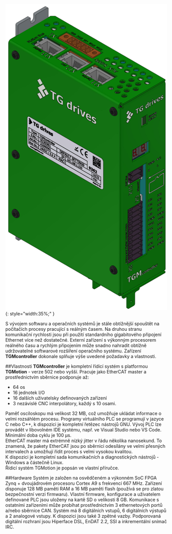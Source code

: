 ![Basic view](../img/3Dview.png){: style="width:35%;" }

S vývojem softwaru a operačních systémů je stále obtížnější spouštět na počítačích procesy pracující s reálným časem.
Na druhou stranu komunikační rychlosti jsou při použití standardního gigabitového připojení Ethernet více než dostatečné.
Externí zařízení s výkonným procesorem reálného času a rychlým připojením může snadno nahradit obtížně udržovatelné softwarové rozšíření operačního systému.
Zařízení **TGMcontroller** dokonale splňuje výše uvedené požadavky a vlastnosti.

##Vlastnosti
**TGMcontroller** je kompletní řídicí systém s platformou **TGMotion** - verze 502 nebo vyšší.
Pracuje jako EtherCAT master a prostřednictvím sběrnice podporuje až:

- 64 os
- 16 jednotek I/O 
- 16 dalších uživatelsky definovaných zařízení
- 3 nezávislé CNC interpolátory, každý s 10 osami.
	
Paměť osciloskopu má velikost 32&nbsp;MB, což umožňuje ukládat informace o velmi rozsáhlém procesu. 
Programy virtuálního PLC se programují v jazyce C nebo C++, k dispozici je kompletní řetězec nástrojů GNU.
Vývoj PLC lze provádět v libovolném IDE systému, např. ve Visual Studio nebo VS Code.   
Minimální doba cyklu je 100&nbsp;µs.   
EtherCAT master má extrémně nízký jitter v řádu několika nanosekund.
To znamená, že pakety EtherCAT jsou po sběrnici odesílány ve velmi přesných intervalech a umožňují řídit proces s velmi vysokou kvalitou.   
K dispozici je kompletní sada komunikačních a diagnostických nástrojů - Windows a částečně Linux.   
Řídicí systém TGMotion je popsán ve vlastní příručce.

##Hardware
Systém je založen na osvědčeném a výkonném SoC FPGA Zynq + dvoujádrovém procesoru Cortex A9 s frekvencí 667&nbsp;MHz.
Zařízení disponuje 128&nbsp;MB paměti RAM a 16&nbsp;MB paměti flash (používá se pro zlatou bezpečnostní verzi firmwaru).
Vlastní firmware, konfigurace a uživatelem definované PLC jsou uloženy na kartě SD o velikosti 8&nbsp;GB.
Komunikace s ostatními zařízeními může probíhat prostřednictvím 3&nbsp;ethernetových portů a/nebo sběrnice CAN.
Systém má 8&nbsp;digitálních vstupů, 6&nbsp;digitálních výstupů a 2&nbsp;analogové vstupy.
K dispozici jsou také 3&nbsp;zpětné vazby.
Podporovaná digitální rozhraní jsou Hiperface DSL, EnDAT 2.2, SSI a inkrementální snímač IRC.
